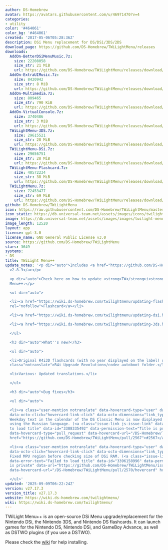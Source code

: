 ```yaml
---
author: DS-Homebrew
avatar: https://avatars.githubusercontent.com/u/46971470?v=4
categories:
- utility
color: '#464061'
color_bg: '#464061'
created: '2017-05-06T05:28:36Z'
description: DSi Menu replacement for DS/DSi/3DS/2DS
download_page: https://github.com/DS-Homebrew/TWiLightMenu/releases
downloads:
  AddOn-BetterDSiMenuMusic.7z:
    size: 22208058
    size_str: 21 MiB
    url: https://github.com/DS-Homebrew/TWiLightMenu/releases/download/v27.17.3/AddOn-BetterDSiMenuMusic.7z
  AddOn-ExtraUIMusic.7z:
    size: 8420942
    size_str: 8 MiB
    url: https://github.com/DS-Homebrew/TWiLightMenu/releases/download/v27.17.3/AddOn-ExtraUIMusic.7z
  AddOn-Multimedia.7z:
    size: 809465
    size_str: 790 KiB
    url: https://github.com/DS-Homebrew/TWiLightMenu/releases/download/v27.17.3/AddOn-Multimedia.7z
  AddOn-VirtualConsole.7z:
    size: 3740486
    size_str: 3 MiB
    url: https://github.com/DS-Homebrew/TWiLightMenu/releases/download/v27.17.3/AddOn-VirtualConsole.7z
  TWiLightMenu-3DS.7z:
    size: 29615521
    size_str: 28 MiB
    url: https://github.com/DS-Homebrew/TWiLightMenu/releases/download/v27.17.3/TWiLightMenu-3DS.7z
  TWiLightMenu-DSi.7z:
    size: 29656751
    size_str: 28 MiB
    url: https://github.com/DS-Homebrew/TWiLightMenu/releases/download/v27.17.3/TWiLightMenu-DSi.7z
  TWiLightMenu-Flashcard.7z:
    size: 40572234
    size_str: 38 MiB
    url: https://github.com/DS-Homebrew/TWiLightMenu/releases/download/v27.17.3/TWiLightMenu-Flashcard.7z
  TWiLightMenu.7z:
    size: 72453477
    size_str: 69 MiB
    url: https://github.com/DS-Homebrew/TWiLightMenu/releases/download/v27.17.3/TWiLightMenu.7z
github: DS-Homebrew/TWiLightMenu
icon: https://raw.githubusercontent.com/DS-Homebrew/TWiLightMenu/master/booter/Twilight%2B%2B-animated%20icon-fix.gif
icon_static: https://db.universal-team.net/assets/images/icons/twilight-menu.png
image: https://db.universal-team.net/assets/images/images/twilight-menu.png
image_length: 12520
layout: app
license: gpl-3.0
license_name: GNU General Public License v3.0
source: https://github.com/DS-Homebrew/TWiLightMenu
stars: 3649
systems:
- DS
title: TWiLight Menu++
update_notes: '<p dir="auto">Includes <a href="https://github.com/DS-Homebrew/nds-bootstrap/releases/tag/v2.8.3">nds-bootstrap
  v2.8.3</a></p>

  <p dir="auto">Check here on how to update <strong>TW</strong>i<strong>L</strong>ight
  Menu++:</p>

  <ul dir="auto">

  <li><a href="https://wiki.ds-homebrew.com/twilightmenu/updating-flashcard.html"
  rel="nofollow">Flashcard</a></li>

  <li><a href="https://wiki.ds-homebrew.com/twilightmenu/updating-dsi.html" rel="nofollow">DSi</a></li>

  <li><a href="https://wiki.ds-homebrew.com/twilightmenu/updating-3ds.html" rel="nofollow">3DS</a></li>

  </ul>

  <h3 dir="auto">What''s new?</h3>

  <ul dir="auto">

  <li>Original R4i3D flashcards (with no year displayed on the label) uses the <code
  class="notranslate">R4i Upgrade Revolution</code> autoboot folder.</li>

  <li>Various: Updated translations.</li>

  </ul>

  <h3 dir="auto">Bug fixes</h3>

  <ul dir="auto">

  <li><a class="user-mention notranslate" data-hovercard-type="user" data-hovercard-url="/users/EricKotato/hovercard"
  data-octo-click="hovercard-link-click" data-octo-dimensions="link_type:self" href="https://github.com/EricKotato">@EricKotato</a>:
  Weekday text in the calendar of the DS Classic Menu is now displayed properly when
  using the Russian language. (<a class="issue-link js-issue-link" data-error-text="Failed
  to load title" data-id="3388335492" data-permission-text="Title is private" data-url="https://github.com/DS-Homebrew/TWiLightMenu/issues/2567"
  data-hovercard-type="pull_request" data-hovercard-url="/DS-Homebrew/TWiLightMenu/pull/2567/hovercard"
  href="https://github.com/DS-Homebrew/TWiLightMenu/pull/2567">#2567</a>)</li>

  <li><a class="user-mention notranslate" data-hovercard-type="user" data-hovercard-url="/users/AntonioND/hovercard"
  data-octo-click="hovercard-link-click" data-octo-dimensions="link_type:self" href="https://github.com/AntonioND">@AntonioND</a>:
  Fixed MPU region before checking size of DSi RAM. (<a class="issue-link js-issue-link"
  data-error-text="Failed to load title" data-id="3396158996" data-permission-text="Title
  is private" data-url="https://github.com/DS-Homebrew/TWiLightMenu/issues/2570" data-hovercard-type="pull_request"
  data-hovercard-url="/DS-Homebrew/TWiLightMenu/pull/2570/hovercard" href="https://github.com/DS-Homebrew/TWiLightMenu/pull/2570">#2570</a>)</li>

  </ul>'
updated: '2025-09-09T06:22:24Z'
version: v27.17.3
version_title: v27.17.3
website: https://wiki.ds-homebrew.com/twilightmenu/
wiki: https://wiki.ds-homebrew.com/twilightmenu/
---
```

TWiLight Menu++ is an open-source DSi Menu upgrade/replacement for the Nintendo DSi, the Nintendo 3DS, and Nintendo DS flashcards. It can launch games for the Nintendo DS, Nintendo DSi, and GameBoy Advance, as well as DSTWO plugins (if you use a DSTWO).

Please check the [wiki](https://wiki.ds-homebrew.com/twilightmenu/) for help installing.